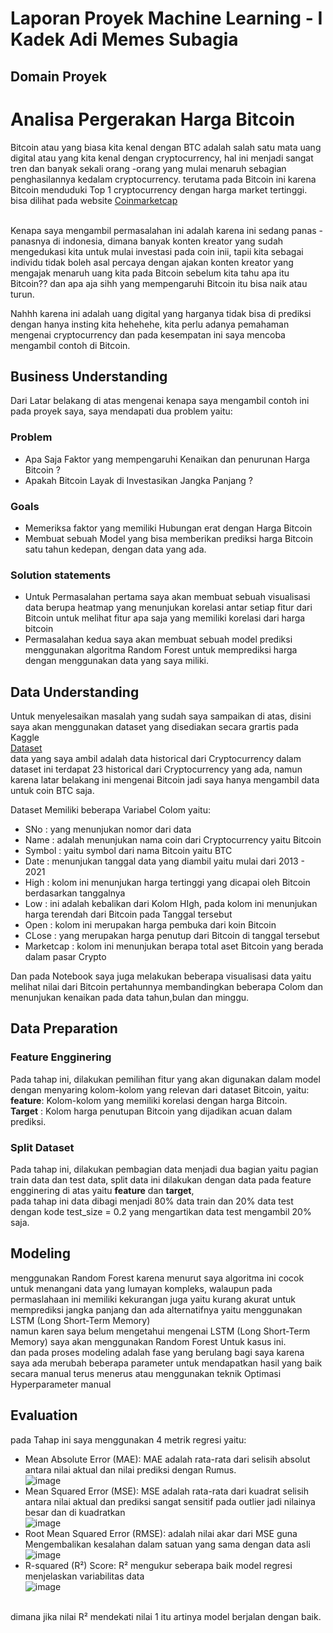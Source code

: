 # Laporan Proyek Machine Learning - I Kadek Adi Memes Subagia

## Domain Proyek
 <h1>Analisa Pergerakan Harga Bitcoin</h1>

 <p>Bitcoin atau yang biasa kita kenal dengan BTC adalah salah satu mata uang digital atau yang kita kenal dengan cryptocurrency, hal ini menjadi sangat tren dan banyak sekali orang -orang yang mulai menaruh sebagian penghasilannya kedalam cryptocurrency. terutama pada Bitcoin ini karena Bitcoin menduduki Top 1 cryptocurrency dengan harga market tertinggi. bisa dilihat pada website <a href ="https://coinmarketcap.com/id/">Coinmarketcap</a></p> <br>
 Kenapa saya mengambil permasalahan ini adalah karena ini sedang panas - panasnya di indonesia, dimana banyak konten kreator yang sudah mengedukasi kita untuk mulai investasi pada coin inii, tapii kita sebagai individu tidak boleh asal percaya dengan ajakan konten kreator yang mengajak menaruh uang kita pada Bitcoin sebelum kita tahu apa itu Bitcoin?? dan apa aja sihh yang mempengaruhi Bitcoin itu bisa naik atau turun. <br>

 Nahhh karena ini adalah uang digital yang harganya tidak bisa di prediksi dengan hanya insting kita hehehehe, kita perlu adanya pemahaman mengenai cryptocurrency dan pada kesempatan ini saya mencoba mengambil contoh di Bitcoin.

## Business Understanding

Dari Latar belakang di atas mengenai kenapa saya mengambil contoh ini pada proyek saya, saya mendapati dua problem yaitu:

### Problem
*   Apa Saja Faktor yang mempengaruhi Kenaikan dan penurunan Harga Bitcoin ?
*   Apakah Bitcoin Layak di Investasikan Jangka Panjang ?

### Goals

*   Memeriksa faktor yang memiliki Hubungan erat dengan Harga Bitcoin
*   Membuat sebuah Model yang bisa memberikan prediksi harga Bitcoin satu tahun kedepan, dengan data yang ada.

### Solution statements

*   Untuk Permasalahan pertama saya akan membuat sebuah visualisasi data berupa heatmap yang menunjukan korelasi antar setiap fitur dari Bitcoin untuk melihat fitur apa saja yang memiliki korelasi dari harga bitcoin
*   Permasalahan kedua saya akan membuat sebuah model prediksi menggunakan algoritma Random Forest untuk memprediksi harga dengan menggunakan data yang saya miliki.

## Data Understanding

Untuk menyelesaikan masalah yang sudah saya sampaikan di atas, disini saya akan menggunakan dataset yang disediakan secara grartis pada Kaggle <br>
[Dataset](https://www.kaggle.com/datasets/sudalairajkumar/cryptocurrencypricehistory/data) <br>
data yang saya ambil adalah data historical dari Cryptocurrency dalam dataset ini terdapat 23 historical dari Cryptocurrency yang ada, namun karena latar belakang ini mengenai Bitcoin jadi saya hanya mengambil data untuk coin BTC saja.

Dataset Memiliki beberapa Variabel Colom yaitu: 

*   SNo : yang menunjukan nomor dari data
*   Name : adalah menunjukan nama coin dari Cryptocurrency yaitu Bitcoin
*   Symbol : yaitu symbol dari nama Bitcoin yaitu BTC
*   Date : menunjukan tanggal data yang diambil yaitu mulai dari 2013 - 2021
*   High : kolom ini menunjukan harga tertinggi yang dicapai oleh Bitcoin berdasarkan tanggalnya
*   Low : ini adalah kebalikan dari Kolom HIgh, pada kolom ini menunjukan harga terendah dari Bitcoin pada Tanggal tersebut
*   Open : kolom ini merupakan harga pembuka dari koin Bitcoin
*   CLose : yang merupakan harga penutup dari Bitcoin di tanggal tersebut
*   Marketcap : kolom ini menunjukan berapa total aset Bitcoin yang berada dalam pasar Crypto

Dan pada Notebook saya juga melakukan beberapa visualisasi data yaitu melihat nilai dari Bitcoin pertahunnya membandingkan beberapa Colom dan menunjukan kenaikan pada data tahun,bulan dan minggu.

## Data Preparation
### Feature Engginering
Pada tahap ini, dilakukan pemilihan fitur yang akan digunakan dalam model dengan menyaring kolom-kolom yang relevan dari dataset Bitcoin, yaitu:
**feature**: Kolom-kolom yang memiliki korelasi dengan harga Bitcoin.
 <br>
**Target** : Kolom harga penutupan Bitcoin yang dijadikan acuan dalam prediksi.

### Split Dataset
Pada tahap ini, dilakukan pembagian data menjadi dua bagian yaitu pagian train data dan test data, split data ini dilakukan dengan data pada feature engginering di atas yaitu **feature** dan **target**, <br>
pada tahap ini data dibagi menjadi 80% data train dan 20% data test dengan kode test_size = 0.2 yang mengartikan data test mengambil 20% saja.

## Modeling
menggunakan Random Forest karena menurut saya algoritma ini cocok untuk menangani data yang lumayan kompleks, walaupun pada permaslahaan ini memiliki kekurangan juga yaitu kurang akurat untuk memprediksi jangka panjang dan ada alternatifnya yaitu menggunakan LSTM (Long Short-Term Memory) <br> namun karen saya belum mengetahui mengenai LSTM (Long Short-Term Memory) saya akan menggunakan Random Forest Untuk kasus ini.
<br> 
dan pada proses modeling adalah fase yang berulang bagi saya karena saya ada merubah beberapa parameter untuk mendapatkan hasil yang baik secara manual terus menerus atau menggunakan teknik Optimasi Hyperparameter manual

## Evaluation
pada Tahap ini saya menggunakan 4 metrik regresi yaitu:
* Mean Absolute Error (MAE): MAE adalah rata-rata dari selisih absolut antara nilai aktual dan nilai prediksi dengan Rumus. <br>
![image](https://github.com/user-attachments/assets/d522d2ab-d206-4e19-a4f6-319a58c1c111)
* Mean Squared Error (MSE): MSE adalah rata-rata dari kuadrat selisih antara nilai aktual dan prediksi sangat sensitif pada outlier jadi nilainya besar dan di kuadratkan <br>
![image](https://github.com/user-attachments/assets/fc210183-d9b3-4004-856f-e1aa1d45636c)
* Root Mean Squared Error (RMSE): adalah nilai akar dari MSE guna Mengembalikan kesalahan dalam satuan yang sama dengan data asli <br>
![image](https://github.com/user-attachments/assets/d80d0e25-494f-495c-b009-fa0285567d2c)
* R-squared (R²) Score: R² mengukur seberapa baik model regresi menjelaskan variabilitas data <br>
![image](https://github.com/user-attachments/assets/6aaae5d7-9089-4561-86d8-50cc41fb6058)
<br>
dimana jika nilai R² mendekati nilai 1 itu artinya model berjalan dengan baik.

